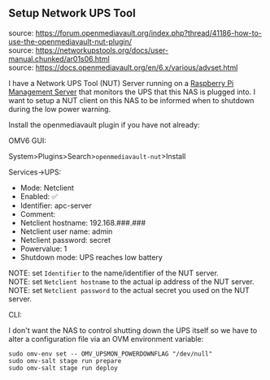 ## Setup Network UPS Tool

source: https://forum.openmediavault.org/index.php?thread/41186-how-to-use-the-openmediavault-nut-plugin/  
source: https://networkupstools.org/docs/user-manual.chunked/ar01s06.html  
source: https://docs.openmediavault.org/en/6.x/various/advset.html  

I have a Network UPS Tool (NUT) Server running on a [Raspberry Pi Management Server](/tinypilot/tinypilot.md) that monitors the UPS that this NAS is plugged into.  I want to setup a NUT client on this NAS to be informed when to shutdown during the low power warning.

Install the openmediavault plugin if you have not already:  

OMV6 GUI:  

System>Plugins>Search>```openmediavault-nut```>Install  

Services->UPS:

* Mode: Netclient
* Enabled: :white_check_mark:
* Identifier: apc-server
* Comment:
* Netclient hostname: 192.168.###.###
* Netclient user name: admin
* Netclient password: secret
* Powervalue: 1
* Shutdown mode: UPS reaches low battery

NOTE: set ```Identifier``` to the name/identifier of the NUT server.  
NOTE: set ```Netclient hostname``` to the actual ip address of the NUT server.  
NOTE: set ```Netclient password``` to the actual secret you used on the NUT server.  

CLI:

I don't want the NAS to control shutting down the UPS itself so we have to alter a configuration file via an OVM environment variable:
```console
sudo omv-env set -- OMV_UPSMON_POWERDOWNFLAG "/dev/null"
sudo omv-salt stage run prepare
sudo omv-salt stage run deploy
```
